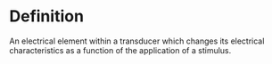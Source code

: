 # Definition

An electrical element within a transducer which changes its electrical
characteristics as a function of the application of a stimulus.
